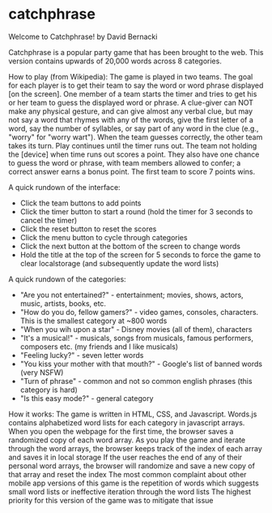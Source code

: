# catchphrase
Welcome to Catchphrase!
by David Bernacki

Catchphrase is a popular party game that has been brought to the web. This version contains upwards of 20,000 words across 8 categories.

How to play (from Wikipedia):
The game is played in two teams. The goal for each player is to get their team to say the word or word phrase displayed [on the screen].
One member of a team starts the timer and tries to get his or her team to guess the displayed word or phrase.
A clue-giver can NOT make any physical gesture, and can give almost any verbal clue, but may not say a word that rhymes with any of the words, give the first letter of a word, say the number of syllables, or say part of any word in the clue (e.g., "worry" for "worry wart").
When the team guesses correctly, the other team takes its turn.
Play continues until the timer runs out.
The team not holding the [device] when time runs out scores a point.
They also have one chance to guess the word or phrase, with team members allowed to confer; a correct answer earns a bonus point.
The first team to score 7 points wins.

A quick rundown of the interface:
- Click the team buttons to add points
- Click the timer button to start a round (hold the timer for 3 seconds to cancel the timer)
- Click the reset button to reset the scores
- Click the menu button to cycle through categories
- Click the next button at the bottom of the screen to change words
- Hold the title at the top of the screen for 5 seconds to force the game to clear localstorage (and subsequently update the word lists)

A quick rundown of the categories:
- "Are you not entertained?" - entertainment; movies, shows, actors, music, artists, books, etc.
- "How do you do, fellow gamers?" - video games, consoles, characters. This is the smallest category at ~800 words
- "When you wih upon a star" - Disney movies (all of them), characters
- "It's a musical!" - musicals, songs from musicals, famous performers, composers etc. (my friends and I like musicals)
- "Feeling lucky?" - seven letter words
- "You kiss your mother with that mouth?" - Google's list of banned words (very NSFW)
- "Turn of phrase" - common and not so common english phrases (this category is hard)
- "Is this easy mode?" - general category

How it works:
The game is written in HTML, CSS, and Javascript. Words.js contains alphabetized word lists for each category in javascript arrays.
When you open the webpage for the first time, the browser saves a randomized copy of each word array.
As you play the game and iterate through the word arrays, the browser keeps track of the index of each array and saves it in local storage
If the user reaches the end of any of their personal word arrays, the browser will randomize and save a new copy of that array and reset the index
The most common complaint about other mobile app versions of this game is the repetition of words which suggests small word lists or ineffective iteration through the word lists
The highest priority for this version of the game was to mitigate that issue
